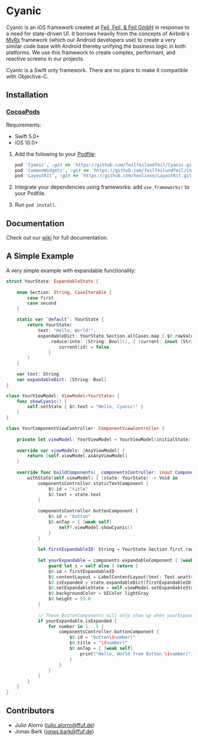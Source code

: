 # Cyanic

Cyanic is an iOS framework created at [Feil, Feil, & Feil GmbH](https://ffuf.de/en/)  in response to a need for state-driven UI. It borrows heavily
from the concepts of Airbnb's [MvRx](https://github.com/airbnb/MvRx) framework (which our Android developers use) to create a very similar
code base with Android thereby unifying the business logic in both platforms. We use this framework to create complex, performant, and reactive
screens in our projects.

Cyanic is a Swift only framework. There are no plans to make it compatible with Objective-C.

## Installation
### [CocoaPods](http://cocoapods.org/)

Requirements:
* Swift 5.0+
* iOS 10.0+

1. Add the following to your [Podfile](http://guides.cocoapods.org/using/the-podfile.html):
    ```rb
    pod 'Cyanic', :git => 'https://github.com/feilfeilundfeil/Cyanic.git'
    pod 'CommonWidgets', :git => 'https://github.com/feilfeilundfeil/CommonWidgets.git'
    pod 'LayoutKit', :git => 'https://github.com/hooliooo/LayoutKit.git'
    ```

2. Integrate your dependencies using frameworks: add `use_frameworks!` to your Podfile. 
3. Run `pod install`.

## Documentation

Check out our [wiki](https://github.com/feilfeilundfeil/Cyanic/wiki) for full documentation. 

## A Simple Example

A very simple example with expandable functionality:

```swift
struct YourState: ExpandableState {
    
    enum Section: String, CaseIterable {
        case first
        case second
    }

    static var `default`: YourState { 
        return YourState(
            text: "Hello, World!",
            expandableDict: YourState.Section.allCases.map { $0.rawValue }
                .reduce(into: [String: Bool](), { (current: inout [String: Bool], id: String) -> Void in
                    current[id] = false
                }
        ) 
    } 

    var text: String
    var expandableDict: [String: Bool]
}

class YourViewModel: ViewModel<YourState> {
    func showCyanic() {
        self.setState { $0.text = "Hello, Cyanic!" }
    }
}

class YourComponentViewController: ComponentViewController {
    
    private let viewModel: YourViewModel = YourViewModel(initialState: YourState.default)
    
    override var viewModels: [AnyViewModel] {
        return [self.viewModel.asAnyViewModel]
    }
    
    override func buildComponents(_ componentsController: inout ComponentsController) {
        withState(self.viewModel) { (state: YourState) -> Void in
            componentsController.staticTextComponent {
                $0.id = "title"
                $0.text = state.text
            }
            
            componentsController.buttonComponent {
                $0.id = "button"
                $0.onTap = { [weak self]
                    self?.viewModel.showCyanic()
                }
            }
            
            let firstExpandableID: String = YourState.Section.first.rawValue
            
            let yourExpandable = components.expandableComponent { [weak self] in
                guard let s = self else { return }
                $0.id = firstExpandableID
                $0.contentLayout = LabelContentLayout(text: Text.unattributed("Hello, World!"))
                $0.isExpanded = state.expandableDict[firstExpandableID] ?? false
                $0.setExpandableState = self.viewModel.setExpandableState
                $0.backgroundColor = UIColor.lightGray
                $0.height = 55.0
            }
            
            // These ButtonComponents will only show up when yourExpandable is expanded.
            if yourExpandable.isExpanded {
                for number in 1...5 {
                    componentsController.buttonComponent {
                        $0.id = "button\(number)"
                        $0.title = "\(number)"
                        $0.onTap = { [weak self]
                            print("Hello, World from Button \(number)")
                        }
                    }
                }
            }
        }
    }
}
```

## Contributors

* Julio Alorro (julio.alorro@ffuf.de)
* Jonas Bark (jonas.bark@ffuf.de)
